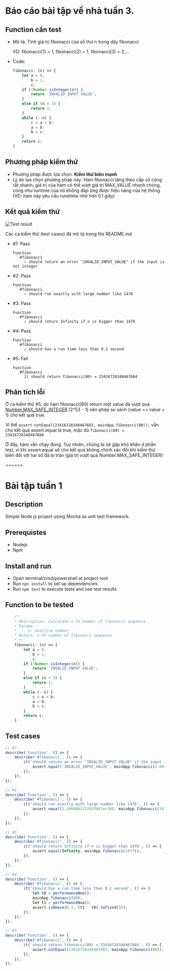 # Báo cáo bài tập về nhà tuần 3.

## Function cần test
* Mô tả: Tính giá trị fibonacci của số thứ n trong dãy fibonacci

  VD: fibonacci(1) = 1, fibonacci(2) = 1, fibonacci(3) = 2,...
* Code:

  ```javascript
  fibonacci: (n) => {
      let a = 0,
          b = 1,
          c;
      if (!Number.isInteger(n)) {
          return 'INVALID_INPUT_VALUE';
      }
      else if (n < 3) {
          return 1;
      }
      while (--n) {
          c = a + b;
          a = b;
          b = c;
      }
      return c;
  }
  ```
  
## Phương pháp kiểm thử
* Phương pháp được lựa chọn: **Kiểm thử biên mạnh**
* Lý do lựa chọn phương pháp này: Hàm fibonacci tăng theo cấp số cộng rất nhanh, giá trị của hàm có thể vượt giá trị MAX_VALUE nhanh chóng, cũng như runtime của nó không đáp ứng được hiệu năng của hệ thống (VD: hàm này yêu cầu runetime nhỏ hơn 0.1 giây)

## Kết quả kiểm thử
![Test result](https://github.com/trieudh58/int3117-2016/raw/master/DangHaiTrieu/BT1/screenshots/test-result.png)

Các ca kiểm thử (test cases) đã mô tả trong file README.md
* \#1: Pass 
  
  ```
  Function
     #fibonacci
       ✓ should return an error "INVALID_INPUT_VALUE" if the input is not integer
  ```
* \#2: Pass
  
  ```
  Function
     #fibonacci
       ✓ should run exactly with large number like 1476
  ```
* \#3: Pass
  
  ```
  Function
     #fibonacci
       ✓ should return Infinity if n is bigger than 1476
  ```
* \#4: Pass

  ```
  Function
     #fibonacci
       ✓ should has a run time less than 0.1 second
  ```
* \#5: Fail

  ```
  Function
     #fibonacci
       1) should return fibonacci(80) = 23416728348467684
  ```
  
## Phân tích lỗi
Ở ca kiểm thử \#5, do hàm fibonacci(80) return một value đã vượt quá [Number.MAX_SAFE_INTEGER](http://www.ecma-international.org/ecma-262/6.0/#sec-number.max_safe_integer) (2^53 - 1) nên phép so sánh (value == value + 1) cho kết quả true.

Vì thế `assert.notEqual(23416728348467683, mainApp.fibonacci(80));` vẫn cho kết quả assert.equal là true, mặc dù `fibonacci(80) = 23416728348467684`

Ở đây, hàm vẫn chạy đúng. Tuy nhiên, chúng ta sẽ gặp khó khăn ở phần test, vì khi assert.equal sẽ cho kết quả không chính xác đối khi kiểm thử biên đối với hai số đã bị tràn (giá trị vượt quá Number.MAX_SAFE_INTEGER)
 
======

# Bài tập tuần 1
## Description
Simple Node js project using Mocha as unit test framework.

## Prerequistes
- Nodejs
- Npm

## Install and run
- Open terminal/cmd/powershell at project root
- Run `npn install` to set up dependencies
- Run `npm test` to execute tests and see test results

## Function to be tested
```javascript
    /*
    * Description: Calculate n-th number of fibonacci sequence
    * Params:
    *   - n: positive number
    * Return: n-th number of fibonacci sequence
    * */
    fibonacci: (n) => {
        let a = 0,
            b = 1,
            c;
        if (!Number.isInteger(n)) {
            return 'INVALID_INPUT_VALUE';
        }
        else if (n < 3) {
            return 1;
        }
        while (--n) {
            c = a + b;
            a = b;
            b = c;
        }
        return c;
    }
```

## Test cases
```javascript
// #1
describe('Function', () => {
    describe('#fibonacci', () => {
        it('should return an error "INVALID_INPUT_VALUE" if the input is not integer', () => {
            assert.equal('INVALID_INPUT_VALUE', mainApp.fibonacci(2.001));
        });
    });
});
```
```javascript
// #2
describe('Function', () => {
    describe('#fibonacci', () => {
        it('should run exactly with large number like 1476', () => {
            assert.equal(1.3069892237633987e+308, mainApp.fibonacci(1476));
        });
    });
});
```
```javascript
// #3
describe('Function', () => {
    describe('#fibonacci', () => {
        it('should return Infinity if n is bigger than 1476', () => {
            assert.equal(Infinity, mainApp.fibonacci(1477));
        });
    });
});
```
```javascript
// #4
describe('Function', () => {
    describe('#fibonacci', () => {
        it('should has a run time less than 0.1 second', () => {
            let t0 = performanceNow();
            mainApp.fibonacci(80);
            let t1 = performanceNow();
            assert.isAbove(0.1, (t1 - t0).toFixed(3));
        });
    });
});
```
```javascript
// #5
describe('Function', () => {
    describe('#fibonacci', () => {
        it('should return fibonacci(80) = 23416728348467684', () => {
            assert.notEqual(23416728348467683, mainApp.fibonacci(80));
        });
    });
});
```
